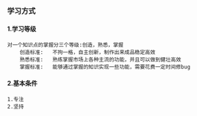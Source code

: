 ### 学习方式

#### 1.学习等级

```
对一个知识点的掌握分三个等级:创造，熟悉，掌握
	创造标准:	不拘一格，自主创新，制作出来成品稳定高效
	熟悉标准:	熟练掌握市场上各种主流的功能，并且可以做到健壮高效
	掌握标准:	能够通过掌握的知识实现一些功能，需要花费一定时间修bug
```

#### 2.基本条件

```
1.专注
2.坚持
```

